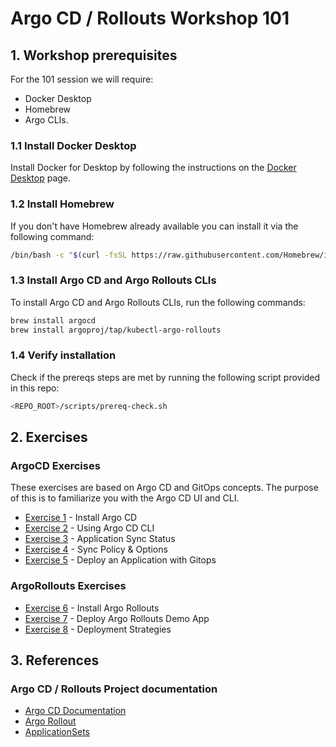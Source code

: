 # Argo CD / Rollouts Workshop 101

## 1. Workshop prerequisites

For the 101 session we will require:

- Docker Desktop
- Homebrew
- Argo CLIs.

### 1.1 Install Docker Desktop

Install Docker for Desktop by following the instructions on the [Docker Desktop](https://docs.docker.com/get-started/#download-and-install-docker) page.

### 1.2 Install Homebrew

If you don't have Homebrew already available you can install it via the following command:

```sh
/bin/bash -c "$(curl -fsSL https://raw.githubusercontent.com/Homebrew/install/HEAD/install.sh)"
 ```
    
### 1.3 Install Argo CD and Argo Rollouts CLIs

To install Argo CD and Argo Rollouts CLIs, run the following commands:

```sh
brew install argocd
brew install argoproj/tap/kubectl-argo-rollouts
```

### 1.4 Verify installation

Check if the prereqs steps are met by running the following script
provided in this repo:

```bash
<REPO_ROOT>/scripts/prereq-check.sh
```
    
## 2. Exercises

### ArgoCD Exercises

These exercises are based on Argo CD and GitOps concepts. The purpose of this is to familiarize you with the Argo CD UI and CLI.

- [Exercise 1](exercise-101/exercise1.md) - Install Argo CD
- [Exercise 2](exercise-101/exercise2.md) - Using Argo CD CLI
- [Exercise 3](exercise-101/exercise3.md) - Application Sync Status
- [Exercise 4](exercise-101/exercise4.md) - Sync Policy & Options
- [Exercise 5](exercise-101/exercise5.md) - Deploy an Application with Gitops

### ArgoRollouts Exercises

- [Exercise 6](exercise-101/exercise6.md) - Install Argo Rollouts
- [Exercise 7](exercise-101/exercise7.md) - Deploy Argo Rollouts Demo App
- [Exercise 8](exercise-101/exercise8.md) - Deployment Strategies

## 3. References

### Argo CD / Rollouts Project documentation

- [Argo CD Documentation](https://argo-cd.readthedocs.io/)
- [Argo Rollout](https://argoproj.github.io)
- [ApplicationSets](https://argo-cd.readthedocs.io/en/stable/user-guide/application-set/)
